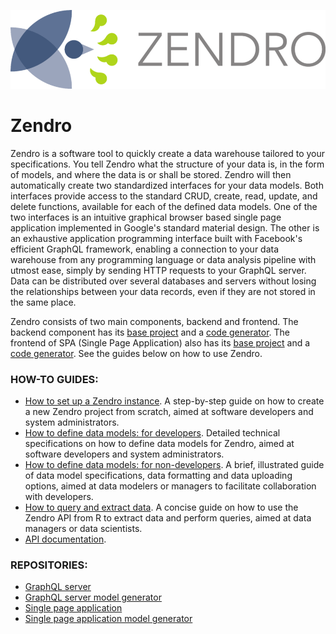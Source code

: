 
![Zendro logo](figures/Zendro_logo_horizontal.png)

# Zendro

Zendro is a software tool to quickly create a data warehouse tailored to your specifications. You tell Zendro what the structure of your data is, in the form of models, and where the data is or shall be stored. Zendro will then automatically create two standardized interfaces for your data models. Both interfaces provide access to the standard CRUD, create, read, update, and delete functions, available for each of the defined data models. One of the two interfaces is an intuitive graphical browser based single page application implemented in Google's standard material design. The other is an exhaustive application programming interface built with Facebook's efficient GraphQL framework, enabling a connection to your data warehouse from any programming language or data analysis pipeline with utmost ease, simply by sending HTTP requests to your GraphQL server. Data can be distributed over several databases and servers without losing the relationships between your data records, even if they are not stored in the same place.

Zendro consists of two main components, backend and frontend. The backend component has its [base project](https://github.com/Zendro/graphql-server) and a [code generator](https://github.com/Zendro/graphql-server-model-codegen). The frontend of SPA (Single Page Application) also has its [base project](https://github.com/Zendro/single-page-app) and a [code generator](https://github.com/Zendro/single-page-app-codegen).
See the guides below on how to use Zendro.

### HOW-TO GUIDES:

* [How to set up a Zendro instance](setup_root.md). A step-by-step guide on how to create a new Zendro project from scratch, aimed at software developers and system administrators.
* [How to define data models: for developers](setup_data_scheme.md). Detailed technical specifications on how to define data models for Zendro, aimed at software developers and system administrators.
* [How to define data models: for non-developers](non-developer_documentation.md). A brief, illustrated guide of data model specifications, data formatting and data uploading options, aimed at data modelers or managers to facilitate collaboration with developers.
* [How to query and extract data](fromGraphQlToR.html). A concise guide on how to use the Zendro API from R to extract data and perform queries, aimed at data managers or data scientists. 
* [API documentation](api_root.md). 

### REPOSITORIES:

* [GraphQL server](https://github.com/Zendro/graphql-server)
* [GraphQL server model generator](https://github.com/Zendro/graphql-server-model-codegen)
* [Single page application](https://github.com/Zendro/single-page-app)
* [Single page application model generator](https://github.com/Zendro/single-page-app-codegen)

